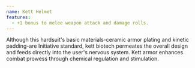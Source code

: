 ```yaml
---
name: Kett Helmet
features:
  - +1 bonus to melee weapon attack and damage rolls.
---
```

Although this hardsuit's basic materials-ceramic armor plating and kinetic padding-are Initiative standard, kett biotech permeates the overall design and feeds directly into the user's nervous system. Kett armor enhances combat prowess through chemical regulation and stimulation.